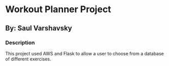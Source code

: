 
<!-- README.md is generated from README.Rmd. Please edit that file -->

# Workout Planner Project

## By: Saul Varshavsky

<!-- badges: start -->
<!-- badges: end -->

### Description

This project used AWS and Flask to allow 
a user to choose from a database of different exercises.